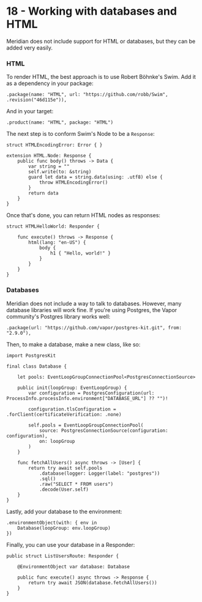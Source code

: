 # 18 - Working with databases and HTML

Meridian does not include support for HTML or databases, but they can be added very easily.

### HTML

To render HTML, the best approach is to use Robert Böhnke's Swim. Add it as a dependency in your package:

    .package(name: "HTML", url: "https://github.com/robb/Swim", .revision("46d115e")),

And in your target:

    .product(name: "HTML", package: "HTML")

The next step is to conform Swim's Node to be a `Response`:

    struct HTMLEncodingError: Error { }
    
    extension HTML.Node: Response {
        public func body() throws -> Data {
            var string = ""
            self.write(to: &string)
            guard let data = string.data(using: .utf8) else {
                throw HTMLEncodingError()
            }
            return data
        }
    }

Once that's done, you can return HTML nodes as responses:

    struct HTMLHelloWorld: Responder {
        
        func execute() throws -> Response {
            html(lang: "en-US") {
                body {
                    h1 { "Hello, world!" }
                }
            }
        }
    }

### Databases

Meridian does not include a way to talk to databases. However, many database libraries will work fine. If you're using Postgres, the Vapor community's Postgres library works well:

    .package(url: "https://github.com/vapor/postgres-kit.git", from: "2.9.0"),

Then, to make a database, make a new class, like so:

    import PostgresKit
    
    final class Database {
    
        let pools: EventLoopGroupConnectionPool<PostgresConnectionSource>

        public init(loopGroup: EventLoopGroup) {
            var configuration = PostgresConfiguration(url: ProcessInfo.processInfo.environment["DATABASE_URL"] ?? "")!

            configuration.tlsConfiguration = .forClient(certificateVerification: .none)

            self.pools = EventLoopGroupConnectionPool(
                source: PostgresConnectionSource(configuration: configuration),
                on: loopGroup
            )
        }
        
        func fetchAllUsers() async throws -> [User] {
            return try await self.pools
                .database(logger: Logger(label: "postgres"))
                .sql()
                .raw("SELECT * FROM users")
                .decode(User.self)
        }
    }

Lastly, add your database to the environment:

    .environmentObject(with: { env in
        Database(loopGroup: env.loopGroup)
    })

Finally, you can use your database in a Responder:

    public struct ListUsersRoute: Responder {
        
        @EnvironmentObject var database: Database
    
        public func execute() async throws -> Response {
            return try await JSON(database.fetchAllUsers())
        }
    }
